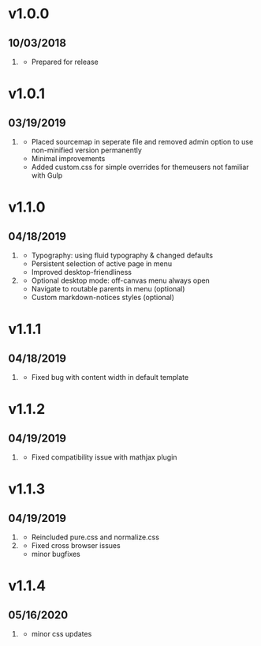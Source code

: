 # v1.0.0
##  10/03/2018

1. [](#new)
    * Prepared for release

# v1.0.1
##  03/19/2019

1. [](#improved)
    * Placed sourcemap in seperate file and removed admin option to use non-minified version permanently
    * Minimal improvements
    * Added custom.css for simple overrides for themeusers not familiar with Gulp

# v1.1.0
##  04/18/2019

1. [](#improved)
    * Typography: using fluid typography & changed defaults
    * Persistent selection of active page in menu
    * Improved desktop-friendliness
1. [](#new)
    * Optional desktop mode: off-canvas menu always open 
    * Navigate to routable parents in menu (optional)
    * Custom markdown-notices styles (optional)
    
# v1.1.1
##  04/18/2019

1. [](#bugfix)
    * Fixed bug with content width in default template

# v1.1.2
##  04/19/2019

1. [](#bugfix)
    * Fixed compatibility issue with mathjax plugin

# v1.1.3
##  04/19/2019

1. [](#new)
    * Reincluded pure.css and normalize.css
1. [](#bugfix)
    * Fixed cross browser issues
    * minor bugfixes

# v1.1.4
##  05/16/2020

1. [](#bugfix)
    * minor css updates
